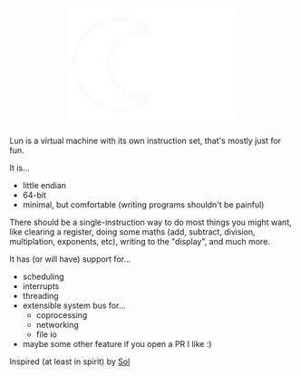 <!-- # <img alt="Lun" src="media/lun.png" height="200" /> -->
<h1 align="center"><img alt="Lun" src="media/lun.png" height="200" /></h1>

Lun is a virtual machine with its own instruction set, that's mostly just for fun.

It is...

-   little endian
-   64-bit
-   minimal, but comfortable (writing programs shouldn't be painful)

There should be a single-instruction way to do most things you might want, like clearing a
register, doing some maths (add, subtract, division, multiplation, exponents, etc), writing
to the "display", and much more.

It has (or will have) support for...

-   scheduling
-   interrupts
-   threading
-   extensible system bus for...
    -   coprocessing
    -   networking
    -   file io
-   maybe some other feature if you open a PR I like :)

Inspired (at least in spirit) by [Sol](https://rsms.me/sol-a-sunny-little-virtual-machine)
